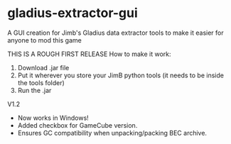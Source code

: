 # gladius-extractor-gui
A GUI creation for Jimb's Gladius data extractor tools to make it easier for anyone to mod this game


THIS IS A ROUGH FIRST RELEASE
How to make it work:
1. Download .jar file
2. Put it wherever you store your JimB python tools (it needs to be inside the tools folder)
3. Run the .jar

V1.2
 - Now works in Windows!
 - Added checkbox for GameCube version.
 - Ensures GC compatibility when unpacking/packing BEC archive.
